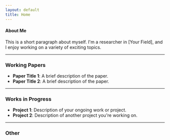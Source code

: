 ```yaml
---
layout: default
title: Home
---
```


#### About Me
This is a short paragraph about myself. I'm a researcher in [Your Field], and I enjoy working on a variety of exciting topics.
* * *

### Working Papers
- **Paper Title 1**: A brief description of the paper.
- **Paper Title 2**: A brief description of the paper.

* * * 

### Works in Progress
- **Project 1**: Description of your ongoing work or project.
- **Project 2**: Description of another project you're working on.

* * * 

### Other
